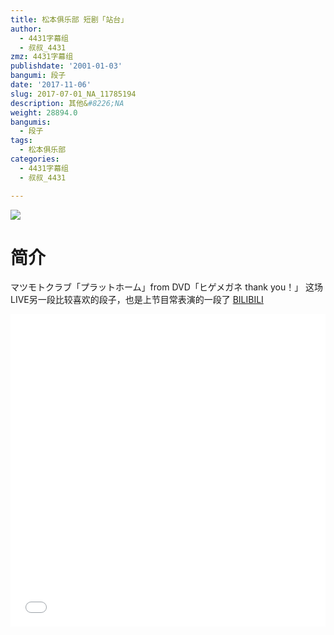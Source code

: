 ```yaml
---
title: 松本俱乐部 短剧「站台」
author:
  - 4431字幕组
  - 叔叔_4431
zmz: 4431字幕组
publishdate: '2001-01-03'
bangumi: 段子
date: '2017-11-06'
slug: 2017-07-01_NA_11785194
description: 其他&#8226;NA
weight: 28894.0
bangumis:
  - 段子
tags:
  - 松本俱乐部
categories:
  - 4431字幕组
  - 叔叔_4431

---
```

![](https://i.imgur.com/AIj7bmf.png)
# 简介  
マツモトクラブ「プラットホーム」from DVD「ヒゲメガネ thank you！」
这场LIVE另一段比较喜欢的段子，也是上节目常表演的一段了
  [BILIBILI](https://www.bilibili.com/video/av11785194/)

  <iframe src="//www.bilibili.com/blackboard/player.html?cid=19461531&aid=11785194" width="100%" height="500" frameborder="0" allowfullscreen="allowfullscreen"></iframe>

